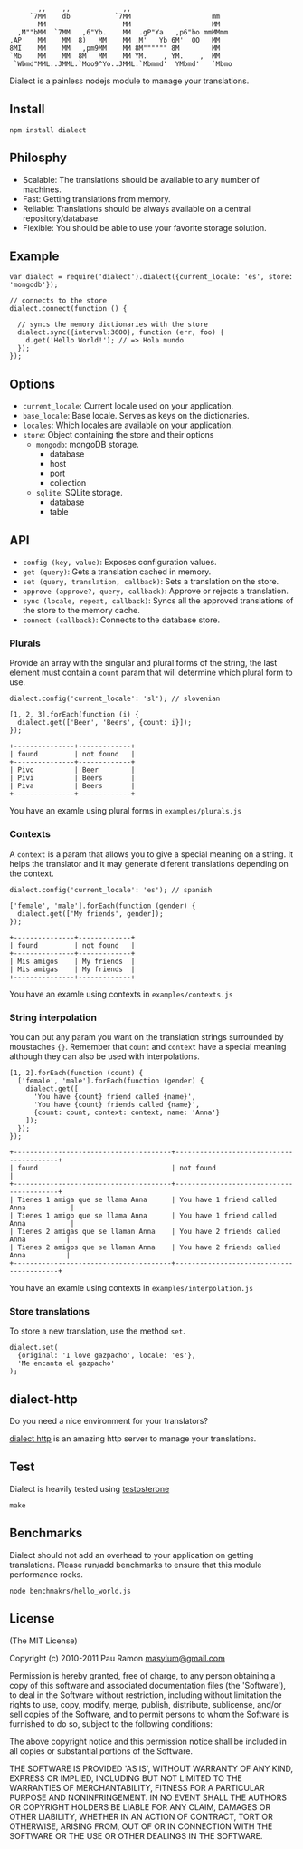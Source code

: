            ,,    ,,             ,,
         `7MM    db           `7MM                    mm
           MM                   MM                    MM
      ,M""bMM  `7MM   ,6"Yb.    MM  .gP"Ya   ,p6"bo mmMMmm
    ,AP    MM    MM  8)   MM    MM ,M'   Yb 6M'  OO   MM
    8MI    MM    MM   ,pm9MM    MM 8M"""""" 8M        MM
    `Mb    MM    MM  8M   MM    MM YM.    , YM.    ,  MM
     `Wbmd"MML..JMML.`Moo9^Yo..JMML.`Mbmmd'  YMbmd'   `Mbmo


Dialect is a painless nodejs module to manage your translations.

## Install

    npm install dialect

## Philosphy

* Scalable: The translations should be available to any number of machines.
* Fast:     Getting translations from memory.
* Reliable: Translations should be always available on a central repository/database.
* Flexible: You should be able to use your favorite storage solution.

## Example

    var dialect = require('dialect').dialect({current_locale: 'es', store: 'mongodb'});

    // connects to the store
    dialect.connect(function () {

      // syncs the memory dictionaries with the store
      dialect.sync({interval:3600}, function (err, foo) {
        d.get('Hello World!'); // => Hola mundo
      });
    });

## Options

* `current_locale`: Current locale used on your application.
* `base_locale`: Base locale. Serves as keys on the dictionaries.
* `locales`: Which locales are available on your application.
* `store`: Object containing the store and their options
  * `mongodb`: mongoDB storage.
    * database
    * host
    * port
    * collection
  * `sqlite`: SQLite storage.
    * database
    * table

## API

* `config (key, value)`: Exposes configuration values.
* `get (query)`: Gets a translation cached in memory.
* `set (query, translation, callback)`: Sets a translation on the store.
* `approve (approve?, query, callback)`: Approve or rejects a translation.
* `sync (locale, repeat, callback)`: Syncs all the approved translations of the store to the memory cache.
* `connect (callback)`: Connects to the database store.

### Plurals

Provide an array with the singular and plural forms of the string,
the last element must contain a `count` param that will determine
which plural form to use.

    dialect.config('current_locale': 'sl'); // slovenian

    [1, 2, 3].forEach(function (i) {
      dialect.get(['Beer', 'Beers', {count: i}]);
    });

    +---------------+-------------+
    | found         | not found   |
    +---------------+-------------+
    | Pivo          | Beer        |
    | Pivi          | Beers       |
    | Piva          | Beers       |
    +---------------+-------------+

You have an examle using plural forms in `examples/plurals.js`


### Contexts

A `context` is a param that allows you to give a special meaning
on a string. It helps the translator and it may generate
diferent translations depending on the context.

    dialect.config('current_locale': 'es'); // spanish

    ['female', 'male'].forEach(function (gender) {
      dialect.get(['My friends', gender]);
    });

    +---------------+-------------+
    | found         | not found   |
    +---------------+-------------+
    | Mis amigos    | My friends  |
    | Mis amigas    | My friends  |
    +---------------+-------------+

You have an examle using contexts in `examples/contexts.js`

### String interpolation

You can put any param you want on the translation strings surrounded
by moustaches `{}`. Remember that `count` and `context` have a special
meaning although they can also be used with interpolations.

    [1, 2].forEach(function (count) {
      ['female', 'male'].forEach(function (gender) {
        dialect.get([
          'You have {count} friend called {name}',
          'You have {count} friends called {name}',
          {count: count, context: context, name: 'Anna'}
        ]);
      });
    });

    +---------------------------------------+-----------------------------------------+
    | found                                 | not found                               |
    +---------------------------------------+-----------------------------------------+
    | Tienes 1 amiga que se llama Anna      | You have 1 friend called Anna           |
    | Tienes 1 amigo que se llama Anna      | You have 1 friend called Anna           |
    | Tienes 2 amigas que se llaman Anna    | You have 2 friends called Anna          |
    | Tienes 2 amigos que se llaman Anna    | You have 2 friends called Anna          |
    +---------------------------------------+-----------------------------------------+

You have an examle using contexts in `examples/interpolation.js`

### Store translations

To store a new translation, use the method `set`.

    dialect.set(
      {original: 'I love gazpacho', locale: 'es'},
      'Me encanta el gazpacho'
    );

## dialect-http

Do you need a nice environment for your translators?

[dialect http](https://github.com/masylum/dialect-http) is an amazing http server to manage your translations.

## Test

Dialect is heavily tested using [testosterone](https://www.github.com/masylum/testosterone)

    make

## Benchmarks

Dialect should not add an overhead to your application on getting translations.
Please run/add benchmarks to ensure that this module performance rocks.

    node benchmakrs/hello_world.js


## License

(The MIT License)

Copyright (c) 2010-2011 Pau Ramon <masylum@gmail.com>

Permission is hereby granted, free of charge, to any person obtaining a copy of this software and associated documentation files (the 'Software'), to deal in the Software without restriction, including without limitation the rights to use, copy, modify, merge, publish, distribute, sublicense, and/or sell copies of the Software, and to permit persons to whom the Software is furnished to do so, subject to the following conditions:

The above copyright notice and this permission notice shall be included in all copies or substantial portions of the Software.

THE SOFTWARE IS PROVIDED 'AS IS', WITHOUT WARRANTY OF ANY KIND, EXPRESS OR IMPLIED, INCLUDING BUT NOT LIMITED TO THE WARRANTIES OF MERCHANTABILITY, FITNESS FOR A PARTICULAR PURPOSE AND NONINFRINGEMENT. IN NO EVENT SHALL THE AUTHORS OR COPYRIGHT HOLDERS BE LIABLE FOR ANY CLAIM, DAMAGES OR OTHER LIABILITY, WHETHER IN AN ACTION OF CONTRACT, TORT OR OTHERWISE, ARISING FROM, OUT OF OR IN CONNECTION WITH THE SOFTWARE OR THE USE OR OTHER DEALINGS IN THE SOFTWARE.

